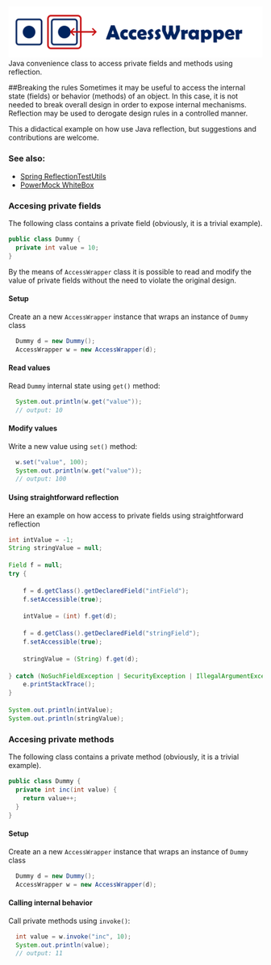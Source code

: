 ![Access-Wrapper](resources/logo.png)
Java convenience class to access private fields and methods using reflection.

##Breaking the rules
Sometimes it may be useful to access the internal state (fields) or behavior (methods) of an object. In this case, it is not needed to break overall design in order to expose internal mechanisms. Reflection may be used to derogate design rules in a controlled manner.

This a didactical example on how use Java reflection, but suggestions and contributions are welcome.

### See also:
* [Spring ReflectionTestUtils](https://docs.spring.io/spring/docs/current/javadoc-api/org/springframework/test/util/ReflectionTestUtils.html)
* [PowerMock WhiteBox](https://github.com/jayway/powermock)

### Accesing private fields

The following class contains a private field (obviously, it is a trivial example).

```java
public class Dummy {
  private int value = 10;
}
```

By the means of `AccessWrapper` class it is possible to read and modify the value of private fields without the need to violate the original design.

#### Setup
Create an a new `AccessWrapper` instance that wraps an instance of `Dummy` class

```java
  Dummy d = new Dummy();
  AccessWrapper w = new AccessWrapper(d);
```  

#### Read values  
Read `Dummy` internal state using `get()` method:

```java
  System.out.println(w.get("value"));
  // output: 10
```

#### Modify values
Write a new value using `set()` method:

```java
  w.set("value", 100);
  System.out.println(w.get("value"));
  // output: 100
```

#### Using straightforward reflection
Here an example on how access to private fields using straightforward reflection

```java
int intValue = -1;
String stringValue = null;
		
Field f = null;
try {
	
	f = d.getClass().getDeclaredField("intField");
	f.setAccessible(true);
	
	intValue = (int) f.get(d);
	
	f = d.getClass().getDeclaredField("stringField");
	f.setAccessible(true);
	
	stringValue = (String) f.get(d);
	
} catch (NoSuchFieldException | SecurityException | IllegalArgumentException | IllegalAccessException e) {
	e.printStackTrace();
}

System.out.println(intValue);
System.out.println(stringValue);
```

### Accesing private methods

The following class contains a private method (obviously, it is a trivial example).

```java
public class Dummy {
  private int inc(int value) {
    return value++;
  }
}
```

#### Setup
Create an a new `AccessWrapper` instance that wraps an instance of `Dummy` class

```java
  Dummy d = new Dummy();
  AccessWrapper w = new AccessWrapper(d);
```  

#### Calling internal behavior
Call private methods using `invoke()`:

```java
  int value = w.invoke("inc", 10);
  System.out.println(value);
  // output: 11
```
